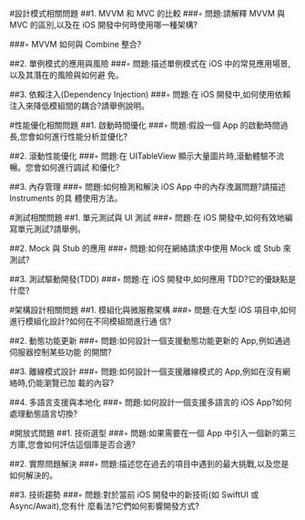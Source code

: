 #設計模式相關問題
##1. MVVM 和 MVC 的比較
###◦ 問題:請解釋 MVVM 與 MVC 的區別,以及在 iOS 開發中何時使用哪一種架構?

###◦ MVVM 如何與 Combine 整合?

##2. 單例模式的應用與風險
###◦ 問題:描述單例模式在 iOS 中的常見應用場景,以及其潛在的風險與如何避
免。

##3. 依賴注入(Dependency Injection)
###◦ 問題:在 iOS 開發中,如何使用依賴注入來降低模組間的耦合?請舉例說明。

#性能優化相關問題
##1. 啟動時間優化
###◦ 問題:假設一個 App 的啟動時間過長,您會如何進行性能分析並優化?


##2. 滾動性能優化
###◦ 問題:在 UITableView 顯示大量圖片時,滾動體驗不流暢。您會如何進行調試
和優化?


##3. 內存管理
###◦ 問題:如何檢測和解決 iOS App 中的內存洩漏問題?請描述 Instruments 的具
體使用方法。

#測試相關問題
##1. 單元測試與 UI 測試
###◦ 問題:在 iOS 開發中,如何有效地編寫單元測試?請舉例。


##2. Mock 與 Stub 的應用
###◦ 問題:如何在網絡請求中使用 Mock 或 Stub 來測試?


##3. 測試驅動開發(TDD)
###◦ 問題:在 iOS 開發中,如何應用 TDD?它的優缺點是什麼?

#架構設計相關問題
##1. 模組化與微服務架構
###◦ 問題:在大型 iOS 項目中,如何進行模組化設計?如何在不同模組間進行通
信?


##2. 動態功能更新
###◦ 問題:如何設計一個支援動態功能更新的 App,例如通過伺服器控制某些功能
的開關?


##3. 離線模式設計
###◦ 問題:如何設計一個支援離線模式的 App,例如在沒有網絡時,仍能瀏覽已加
載的內容?


##4. 多語言支援與本地化
###◦ 問題:如何設計一個支援多語言的 iOS App?如何處理動態語言切換?


#開放式問題
##1. 技術選型
###◦ 問題:如果需要在一個 App 中引入一個新的第三方庫,您會如何評估這個庫是否合適?

##2. 實際問題解決
###◦ 問題:描述您在過去的項目中遇到的最大挑戰,以及您是如何解決的。

##3. 技術趨勢
###◦ 問題:對於當前 iOS 開發中的新技術(如 SwiftUI 或 Async/Await),您有什
麼看法?它們如何影響開發方式?

